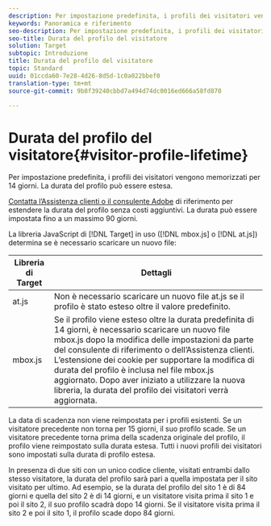 ```yaml
---
description: Per impostazione predefinita, i profili dei visitatori vengono memorizzati per 14 giorni. La durata del profilo può essere estesa.
keywords: Panoramica e riferimento
seo-description: Per impostazione predefinita, i profili dei visitatori vengono memorizzati per 14 giorni. La durata del profilo può essere estesa.
seo-title: Durata del profilo del visitatore
solution: Target
subtopic: Introduzione
title: Durata del profilo del visitatore
topic: Standard
uuid: 01ccda60-7e28-4d26-8d5d-1c0a022bbef0
translation-type: tm+mt
source-git-commit: 9b8f39240cbbd7a494d74dc0016ed666a58fd870

---
```



# Durata del profilo del visitatore{#visitor-profile-lifetime}

Per impostazione predefinita, i profili dei visitatori vengono memorizzati per 14 giorni. La durata del profilo può essere estesa.

[Contatta l’Assistenza clienti o il consulente Adobe](../../cmp-resources-and-contact-information.md#reference_ACA3391A00EF467B87930A450050077C) di riferimento per estendere la durata del profilo senza costi aggiuntivi. La durata può essere impostata fino a un massimo 90 giorni.

La libreria JavaScript di [!DNL Target] in uso ([!DNL mbox.js] o [!DNL at.js]) determina se è necessario scaricare un nuovo file:

| Libreria di Target | Dettagli |
|--- |--- |
| at.js  | Non è necessario scaricare un nuovo file at.js se il profilo è stato esteso oltre il valore predefinito. |
| mbox.js | Se il profilo viene esteso oltre la durata predefinita di 14 giorni, è necessario scaricare un nuovo file mbox.js dopo la modifica delle impostazioni da parte del consulente di riferimento o dell’Assistenza clienti. L’estensione dei cookie per supportare la modifica di durata del profilo è inclusa nel file mbox.js aggiornato. Dopo aver iniziato a utilizzare la nuova libreria, la durata del profilo dei visitatori verrà aggiornata. |

La data di scadenza non viene reimpostata per i profili esistenti. Se un visitatore precedente non torna per 15 giorni, il suo profilo scade. Se un visitatore precedente torna prima della scadenza originale del profilo, il profilo viene reimpostato sulla durata estesa. Tutti i nuovi profili dei visitatori sono impostati sulla durata di profilo estesa.

In presenza di due siti con un unico codice cliente, visitati entrambi dallo stesso visitatore, la durata del profilo sarà pari a quella impostata per il sito visitato per ultimo. Ad esempio, se la durata del profilo del sito 1 è di 84 giorni e quella del sito 2 è di 14 giorni, e un visitatore visita prima il sito 1 e poi il sito 2, il suo profilo scadrà dopo 14 giorni. Se il visitatore visita prima il sito 2 e poi il sito 1, il profilo scade dopo 84 giorni.
